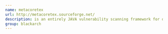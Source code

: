 ```yaml
---
name: metacoretex
url: http://metacoretex.sourceforge.net/
description: is an entirely JAVA vulnerability scanning framework for databases. URL : http://metacoretex.sourceforge.net/ Groups : blackarch blackarch-database
group: blackarch
---
```

